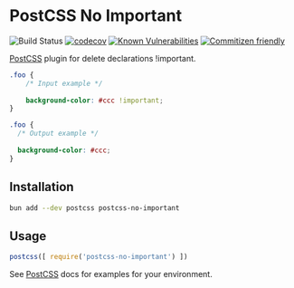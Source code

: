 # PostCSS No Important 
![Build Status](https://github.com/DUBANGARCIA/postcss-no-important/actions/workflows/build.yml/badge.svg)
[![codecov](https://codecov.io/gh/DUBANGARCIA/postcss-no-important/branch/main/graph/badge.svg)](https://codecov.io/gh/tu-usuario/tu-repo)
[![Known Vulnerabilities](https://snyk.io//test/github/DUBANGARCIA/postcss-no-important/badge.svg?targetFile=package.json)](https://snyk.io//test/github/DUBANGARCIA/postcss-no-important?targetFile=package.json)
[![Commitizen friendly](https://img.shields.io/badge/commitizen-friendly-brightgreen.svg)](http://commitizen.github.io/cz-cli/)


[PostCSS] plugin for delete declarations !important.

[PostCSS]: https://github.com/postcss/postcss

```css
.foo {
    /* Input example */
    
    background-color: #ccc !important;
}
```

```css
.foo {
  /* Output example */
  
  background-color: #ccc;
}
```

## Installation

```bash
bun add --dev postcss postcss-no-important
```

## Usage

```js
postcss([ require('postcss-no-important') ])
```

See [PostCSS] docs for examples for your environment.
